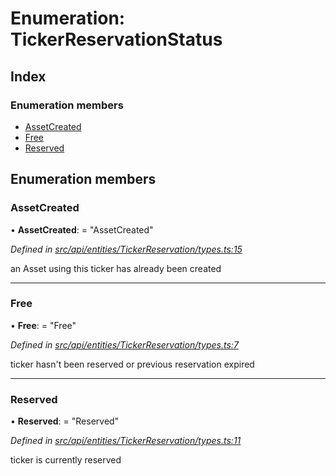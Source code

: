 # Enumeration: TickerReservationStatus

## Index

### Enumeration members

* [AssetCreated](tickerreservationstatus.md#assetcreated)
* [Free](tickerreservationstatus.md#free)
* [Reserved](tickerreservationstatus.md#reserved)

## Enumeration members

###  AssetCreated

• **AssetCreated**: = "AssetCreated"

*Defined in [src/api/entities/TickerReservation/types.ts:15](https://github.com/PolymeshAssociation/polymesh-sdk/blob/46845947/src/api/entities/TickerReservation/types.ts#L15)*

an Asset using this ticker has already been created

___

###  Free

• **Free**: = "Free"

*Defined in [src/api/entities/TickerReservation/types.ts:7](https://github.com/PolymeshAssociation/polymesh-sdk/blob/46845947/src/api/entities/TickerReservation/types.ts#L7)*

ticker hasn't been reserved or previous reservation expired

___

###  Reserved

• **Reserved**: = "Reserved"

*Defined in [src/api/entities/TickerReservation/types.ts:11](https://github.com/PolymeshAssociation/polymesh-sdk/blob/46845947/src/api/entities/TickerReservation/types.ts#L11)*

ticker is currently reserved
